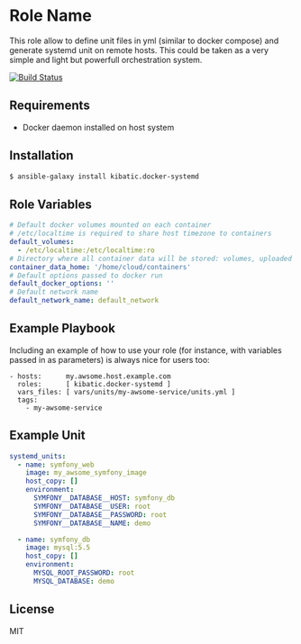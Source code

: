 Role Name
=========

This role allow to define unit files in yml (similar to docker compose) and generate systemd unit on remote hosts.
This could be taken as a very simple and light but powerfull orchestration system.

[![Build Status](https://travis-ci.org/kibatic/docker-systemd.svg?branch=master)](https://travis-ci.org/kibatic/docker-systemd)

Requirements
------------

* Docker daemon installed on host system

Installation
------------

```bash
$ ansible-galaxy install kibatic.docker-systemd
```

Role Variables
--------------

```yaml
# Default docker volumes mounted on each container
# /etc/localtime is required to share host timezone to containers
default_volumes:
  - /etc/localtime:/etc/localtime:ro
# Directory where all container data will be stored: volumes, uploaded config files, ...
container_data_home: '/home/cloud/containers'
# Default options passed to docker run
default_docker_options: ''
# Default network name
default_network_name: default_network
```

Example Playbook
----------------

Including an example of how to use your role (for instance, with variables passed in as parameters) is always nice for users too:

```
- hosts:      my.awsome.host.example.com
  roles:      [ kibatic.docker-systemd ]
  vars_files: [ vars/units/my-awsome-service/units.yml ]
  tags:
    - my-awsome-service
```

Example Unit
------------

```yaml
systemd_units:
  - name: symfony_web
    image: my_awsome_symfony_image
    host_copy: []
    environment:
      SYMFONY__DATABASE__HOST: symfony_db
      SYMFONY__DATABASE__USER: root
      SYMFONY__DATABASE__PASSWORD: root
      SYMFONY__DATABASE__NAME: demo

  - name: symfony_db
    image: mysql:5.5
    host_copy: []
    environment:
      MYSQL_ROOT_PASSWORD: root
      MYSQL_DATABASE: demo
```

License
-------

MIT
